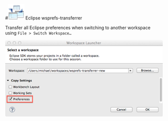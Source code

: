 #![Screenshot](/img/logo.png) Eclipse wsprefs-transferrer

Transfer all Eclipse preferences when switching to another workspace using <code>File > Switch Workspace…</code>

![Screenshot](/img/wsprefs.png)
